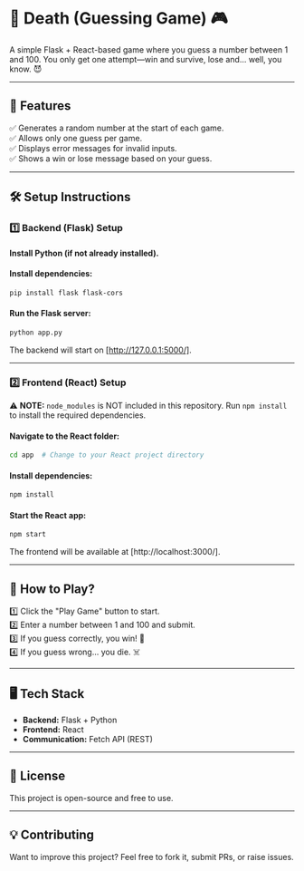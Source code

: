 # 🔢 Death (Guessing Game) 🎮

A simple Flask + React-based game where you guess a number between 1 and 100. You only get one attempt—win and survive, lose and... well, you know. 😈

---

## 🚀 Features

✅ Generates a random number at the start of each game.   
✅ Allows only one guess per game.  
✅ Displays error messages for invalid inputs.  
✅ Shows a win or lose message based on your guess.  

---

## 🛠️ Setup Instructions

### 1️⃣ Backend (Flask) Setup

#### Install Python (if not already installed).  

#### Install dependencies:
```bash
pip install flask flask-cors
```

#### Run the Flask server:
```bash
python app.py
```
The backend will start on [http://127.0.0.1:5000/].

---

### 2️⃣ Frontend (React) Setup

⚠️ **NOTE:** `node_modules` is NOT included in this repository. Run `npm install` to install the required dependencies.

#### Navigate to the React folder:
```bash
cd app  # Change to your React project directory
```

#### Install dependencies:
```bash
npm install
```

#### Start the React app:
```bash
npm start
```
The frontend will be available at [http://localhost:3000/].

---

## 🎯 How to Play?

1️⃣ Click the "Play Game" button to start.  
2️⃣ Enter a number between 1 and 100 and submit.  
3️⃣ If you guess correctly, you win! 🎉  
4️⃣ If you guess wrong... you die. ☠️  

---

## 🖥️ Tech Stack

- **Backend:** Flask + Python  
- **Frontend:** React  
- **Communication:** Fetch API (REST)  

---

## 📜 License

This project is open-source and free to use.

---

## 💡 Contributing

Want to improve this project? Feel free to fork it, submit PRs, or raise issues.

